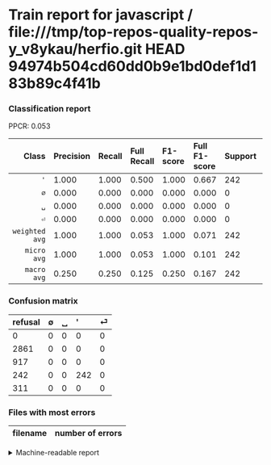 # Train report for javascript / file:///tmp/top-repos-quality-repos-y_v8ykau/herfio.git HEAD 94974b504cd60dd0b9e1bd0def1d183b89c4f41b

### Classification report

PPCR: 0.053

| Class | Precision | Recall | Full Recall | F1-score | Full F1-score | Support | Full Support | PPCR |
|------:|:----------|:-------|:------------|:---------|:---------|:--------|:-------------|:-----|
| `'` | 1.000| 1.000| 0.500| 1.000| 0.667| 242| 484| 0.500 |
| `∅` | 0.000| 0.000| 0.000| 0.000| 0.000| 0| 2861| 0.000 |
| `␣` | 0.000| 0.000| 0.000| 0.000| 0.000| 0| 917| 0.000 |
| `⏎` | 0.000| 0.000| 0.000| 0.000| 0.000| 0| 311| 0.000 |
| `weighted avg` | 1.000| 1.000| 0.053| 1.000| 0.071| 242| 4573| 0.053 |
| `micro avg` | 1.000| 1.000| 0.053| 1.000| 0.101| 242| 4573| 0.053 |
| `macro avg` | 0.250| 0.250| 0.125| 0.250| 0.167| 242| 4573| 0.053 |

### Confusion matrix

|refusal|  ∅| ␣| '| ⏎| 
|:---|:---|:---|:---|:---|
|0 |0 |0 |0 |0 |
|2861 |0 |0 |0 |0 |
|917 |0 |0 |0 |0 |
|242 |0 |0 |242 |0 |
|311 |0 |0 |0 |0 |

### Files with most errors

| filename | number of errors|
|:----:|:-----|

<details>
    <summary>Machine-readable report</summary>
```json
{
  "cl_report": {"\u0027": {"f1-score": 1.0, "precision": 1.0, "recall": 1.0, "support": 242}, "macro avg": {"f1-score": 0.25, "precision": 0.25, "recall": 0.25, "support": 242}, "micro avg": {"f1-score": 1.0, "precision": 1.0, "recall": 1.0, "support": 242}, "weighted avg": {"f1-score": 1.0, "precision": 1.0, "recall": 1.0, "support": 242}, "\u2205": {"f1-score": 0.0, "precision": 0.0, "recall": 0.0, "support": 0}, "\u23ce": {"f1-score": 0.0, "precision": 0.0, "recall": 0.0, "support": 0}, "\u2423": {"f1-score": 0.0, "precision": 0.0, "recall": 0.0, "support": 0}},
  "cl_report_full": {"\u0027": {"f1-score": 0.6666666666666666, "precision": 1.0, "recall": 0.5, "support": 484}, "macro avg": {"f1-score": 0.16666666666666666, "precision": 0.25, "recall": 0.125, "support": 4573}, "micro avg": {"f1-score": 0.10051921079958465, "precision": 1.0, "recall": 0.05291930898753554, "support": 4573}, "weighted avg": {"f1-score": 0.07055907865004737, "precision": 0.10583861797507108, "recall": 0.05291930898753554, "support": 4573}, "\u2205": {"f1-score": 0.0, "precision": 0.0, "recall": 0.0, "support": 2861}, "\u23ce": {"f1-score": 0.0, "precision": 0.0, "recall": 0.0, "support": 311}, "\u2423": {"f1-score": 0.0, "precision": 0.0, "recall": 0.0, "support": 917}},
  "ppcr": 0.05291930898753554
}
```
</details>
